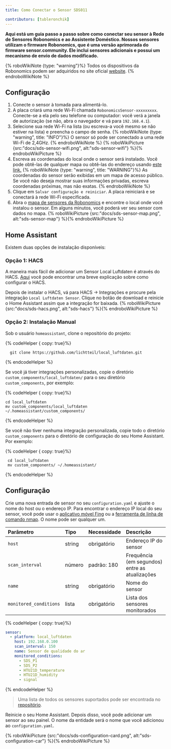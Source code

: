 ```yaml
---
title: Como Conectar o Sensor SDS011

contributors: [tubleronchik]
---
```


**Aqui está um guia passo a passo sobre como conectar seu sensor à Rede de Sensores Robonomics e ao Assistente Doméstico. Nossos sensores utilizam o firmware Robonomics, que é uma versão aprimorada do firmware sensor.community. Ele inclui sensores adicionais e possui um mecanismo de envio de dados modificado.**

{% roboWikiNote {type: "warning"}%} Todos os dispositivos da Robonomics podem ser adquiridos no site oficial [website](https://robonomics.network/devices/).
{% endroboWikiNote %}


## Configuração

1. Conecte o sensor à tomada para alimentá-lo.
2. A placa criará uma rede Wi-Fi chamada `RobonomicsSensor-xxxxxxxxx`. Conecte-se a ela pelo seu telefone ou computador: você verá a janela de autorização (se não, abra o navegador e vá para `192.168.4.1`).
3. Selecione sua rede Wi-Fi na lista (ou escreva-a você mesmo se não estiver na lista) e preencha o campo de senha.
{% roboWikiNote {type: "warning", title: "INFO"}%} O sensor só pode ser conectado a uma rede Wi-Fi de 2,4GHz. {% endroboWikiNote %}
{% roboWikiPicture {src:"docs/sds-sensor-wifi.png", alt:"sds-sensor-wifi"} %}{% endroboWikiPicture %}
4. Escreva as coordenadas do local onde o sensor será instalado. Você pode obtê-las de qualquer mapa ou obtê-las do endereço usando [este link.](https://www.latlong.net/convert-address-to-lat-long.html)
{% roboWikiNote {type: "warning", title: "WARNING"}%} As coordenadas do sensor serão exibidas em um mapa de acesso público. Se você não deseja mostrar suas informações privadas, escreva coordenadas próximas, mas não exatas.
{% endroboWikiNote %}
5. Clique em `Salvar configuração e reiniciar`. A placa reiniciará e se conectará à rede Wi-Fi especificada.
6. Abra o [mapa de sensores da Robonomics](https://sensors.robonomics.network/#/) e encontre o local onde você instalou o sensor. Em alguns minutos, você poderá ver seu sensor com dados no mapa.
{% roboWikiPicture {src:"docs/sds-sensor-map.png", alt:"sds-sensor-map"} %}{% endroboWikiPicture %}

## Home Assistant

Existem duas opções de instalação disponíveis:

### Opção 1: HACS

A maneira mais fácil de adicionar um Sensor Local Luftdaten é através do HACS. [Aqui](https://hacs.xyz/docs/setup/download/) você pode encontrar uma breve explicação sobre como configurar o HACS.

Depois de instalar o HACS, vá para HACS -> Integrações e procure pela integração `Local Luftdaten Sensor`. Clique no botão de download e reinicie o Home Assistant assim que a integração for baixada.
{% roboWikiPicture {src:"docs/sds-hacs.png", alt:"sds-hacs"} %}{% endroboWikiPicture %}

### Opção 2: Instalação Manual

Sob o usuário `homeassistant`, clone o repositório do projeto:

{% codeHelper { copy: true}%}

```shell
  git clone https://github.com/lichtteil/local_luftdaten.git
```

{% endcodeHelper %}

</code-helper>

Se você já tiver integrações personalizadas, copie o diretório `custom_components/local_luftdaten/` para o seu diretório `custom_components`, por exemplo:

{% codeHelper { copy: true}%}

```
cd local_luftdaten
mv custom_components/local_luftdaten ~/.homeassistant/custom_components/
```

{% endcodeHelper %}

Se você não tiver nenhuma integração personalizada, copie todo o diretório `custom_components` para o diretório de configuração do seu Home Assistant. Por exemplo:

{% codeHelper { copy: true}%}

 ```
  cd local_luftdaten
  mv custom_components/ ~/.homeassistant/
```

{% endcodeHelper %}

## Configuração

Crie uma nova entrada de sensor no seu `configuration.yaml` e ajuste o nome do host ou o endereço IP. Para encontrar o endereço IP local do seu sensor, você pode usar o [aplicativo móvel Fing](https://www.fing.com/products) ou a [ferramenta de linha de comando nmap](https://vitux.com/find-devices-connected-to-your-network-with-nmap/). O nome pode ser qualquer um.

|Parâmetro              |Tipo    | Necessidade    | Descrição
|:----------------------|:-------|:------------ |:------------
|`host`                 | string | obrigatório     | Endereço IP do sensor
|`scan_interval`        | número | padrão: 180 | Frequência (em segundos) entre as atualizações
|`name`                 | string | obrigatório    | Nome do sensor
|`monitored_conditions` | lista   | obrigatório     | Lista dos sensores monitorados


{% codeHelper { copy: true}%}


  ```yaml
  sensor:
    - platform: local_luftdaten
      host: 192.168.0.100
      scan_interval: 150
      name: Sensor de qualidade do ar
      monitored_conditions:
        - SDS_P1
        - SDS_P2
        - HTU21D_temperature
        - HTU21D_humidity
        - signal
  ```

{% endcodeHelper %}

> Uma lista de todos os sensores suportados pode ser encontrada no [repositório](https://github.com/lichtteil/local_luftdaten).

Reinicie o seu Home Assistant.
Depois disso, você pode adicionar um sensor ao seu painel. O nome da entidade será o nome que você adicionou ao `configuration.yaml`.

{% roboWikiPicture {src:"docs/sds-configuration-card.png", alt:"sds-configuration-car"} %}{% endroboWikiPicture %}